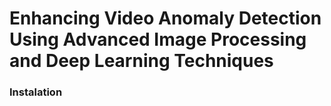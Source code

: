 # Enhancing Video Anomaly Detection Using Advanced Image Processing and Deep Learning Techniques

### Instalation
